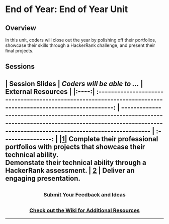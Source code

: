 # End of Year: End of Year Unit

## Overview

In this unit, coders will close out the year by polishing off their portfolios, showcase their skills through a HackerRank challenge, and present their final projects.

## Sessions

|                                                Session Slides                                                 | _Coders will be able to ..._                                                                                                                                       | External Resources |
|:----:| :-----------------------------------------------------------------------------------------------------------: | ------------------------------------------------------------------------------------------------------------------------------------------------------------------ | :----------------: |
|[**1**](https://docs.google.com/presentation/d/1-ybnxzyZVJrVbBGipfeWKdC1vfQHVXX7fwdtUX85lr0/edit#slide=id.g36f3732b7b_0_1)| Complete their professional portfolios with projects that showcase their technical ability.<br>Demonstate their technical ability through a HackerRank assessment. |
[**2**](https://docs.google.com/presentation/d/1H-14HB-sXYu_SWml-Yt1_bPpFDBuodbVnvc3tG4AU7M/edit?usp=sharing)             | Deliver an engaging presentation.                                                                                                                                  
---

## <h3 align="center"><a href="https://forms.gle/vyAD1HFwXHZMRXrr9">Submit Your Feedback and Ideas</a></h3>

## <h3 align="center"><a href="https://github.com/itscodenation/curriculum-20-21/wiki">Check out the Wiki for Additional Resources</a></h3>

---
